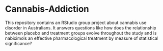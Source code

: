 # Cannabis-Addiction
This repository contains an RStudio group project about cannabis use disorder in Australians. It answers questions like how does the relationship between placebo and treatment groups evolve throughout the study and is nabiximols an effective pharmacological treatment by measure of statistical significance?
